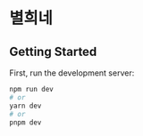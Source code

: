 # 별희네 

## Getting Started

First, run the development server:

```bash
npm run dev
# or
yarn dev
# or
pnpm dev
```
